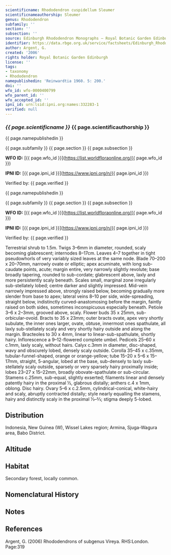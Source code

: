 ```yaml
---
scientificname: Rhododendron cuspidellum Sleumer
scientificnameauthorship: Sleumer
genus: Rhododendron
subfamily: ''
section: ''
subsection: ''
source: Edinburgh Rhododendron Monographs – Royal Botanic Garden Edinburgh
identifier: https://data.rbge.org.uk/service/factsheets/Edinburgh_Rhododendron_Monographs.xhtml
author: Argent, G.
created: '2006'
rights holder: Royal Botanic Garden Edinburgh
license: ''
tags:
- taxonomy
- Rhododendron
namepublishedin: 'Reinwardtia 1960. 5: 200.'
doi: ''
wfo_id: wfo-0000400799
wfo_parent_id: ''
wfo_accepted_id: ''
ipni_id: urn:lsid:ipni.org:names:332283-1
verified: null
---
```

### _{{ page.scientificname }}_ {{ page.scientificauthorship }}
 {{ page.namepublishedin }}

{{ page.subfamily }} {{ page.section }} {{ page.subsection }}

**WFO ID:** [{{ page.wfo_id }}](https://list.worldfloraonline.org/{{ page.wfo_id }})

**IPNI ID:** [{{ page.ipni_id }}](https://www.ipni.org/n/{{ page.ipni_id }})

Verified by: {{ page.verified }}

 {{ page.namepublishedin }}

{{ page.subfamily }} {{ page.section }} {{ page.subsection }}

**WFO ID:** [{{ page.wfo_id }}](https://list.worldfloraonline.org/{{ page.wfo_id }})

**IPNI ID:** [{{ page.ipni_id }}](https://www.ipni.org/n/{{ page.ipni_id }})

Verified by: {{ page.verified }}



Terrestrial shrub to 1.5m. Twigs 3–6mm in diameter, rounded, scaly becoming glabrescent; internodes 8–17cm. Leaves 4–7 together in tight pseudowhorls of very variably sized leaves at the same node. Blade 70–200 x 20–70mm, narrowly ovate or elliptic; apex acuminate, with long sub-caudate points, acute; margin entire, very narrowly slightly revolute; base broadly tapering, rounded to sub-cordate; glabrescent above, laxly and more persistently scaly beneath. Scales small, marginal zone irregularly sub-stellately lobed; centre darker and slightly impressed. Mid-vein narrowly impressed above, strongly raised below, becoming gradually more slender from base to apex; lateral veins 8–10 per side, wide-spreading, straight below, indistinctly curved-anastomosing before the margin, faintly raised on both sides, sometimes inconspicuous especially beneath. Petiole 3–6 x 2–3mm, grooved above, scaly. Flower buds 35 x 25mm, sub-orbicular-ovoid. Bracts to 35 x 23mm; outer bracts ovate, apex very shortly subulate, the inner ones larger, ovate, obtuse, innermost ones spathulate, all laxly sub-stellately scaly and very shortly hairy outside and along the margin. Bracteoles to 30 x 4mm, linear to linear-sub-spathulate, shortly hairy. Inflor­escence a 9–12-flowered complete umbel. Pedicels 25–60 x c.1mm, laxly scaly, without hairs. Calyx c.3mm in diam­eter, disc-shaped, wavy and obscurely lobed, densely scaly outside. Corolla 35–45 x c.35mm, tubular-funnel-shaped, orange or orange-yellow; tube 15–20 x 5–6 x 15–17mm, straight, 5-angular, lobed at the base, sub-densely to laxly sub-stellately scaly outside, sparsely or very sparsely hairy proximally inside; lobes 23–27 x 15–22mm, broadly obovate-spathulate or sub-circular. Stamens c.25mm, sub-equal, slightly exserted; filaments linear and densely patently hairy in the proximal ½, glabrous distally; anthers c.4 x 1mm, oblong. Disc hairy. Ovary 5–6 x c.2.5mm, cylindrical-conical, white-hairy and scaly, abruptly contracted distally; style nearly equalling the stamens, hairy and distinctly scaly in the proximal 1⁄3–2⁄3; stigma deeply 5-lobed.

## Distribution
Indonesia, New Guinea (W), Wissel Lakes region; Armina, Sjuga-Wagura area, Babo District.

## Altitude


## Habitat
Secondary forest, locally common.

## Nomenclatural History

                       
## Notes


## References

Argent, G. (2006) Rhododendrons of subgenus Vireya. RHS:London. Page:319
